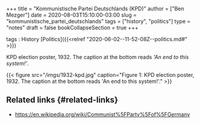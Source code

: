 +++
title = "Kommunistische Partei Deutschlands (KPD)"
author = ["Ben Mezger"]
date = 2020-08-03T15:10:00-03:00
slug = "kommunistische_partei_deutschlands"
tags = ["history", "politics"]
type = "notes"
draft = false
bookCollapseSection = true
+++

tags
: History [Politics]({{<relref "2020-06-02--11-52-08Z--politics.md#" >}})

KPD election poster, 1932. The caption at the bottom reads _'An end to this
system!'_.

<a id="org8977584"></a>

{{< figure src="/imgs/1932-kpd.jpg" caption="Figure 1: KPD election poster, 1932. The caption at the bottom reads 'An end to this system!'." >}}


## Related links {#related-links}

-   <https://en.wikipedia.org/wiki/Communist%5FParty%5Fof%5FGermany>
